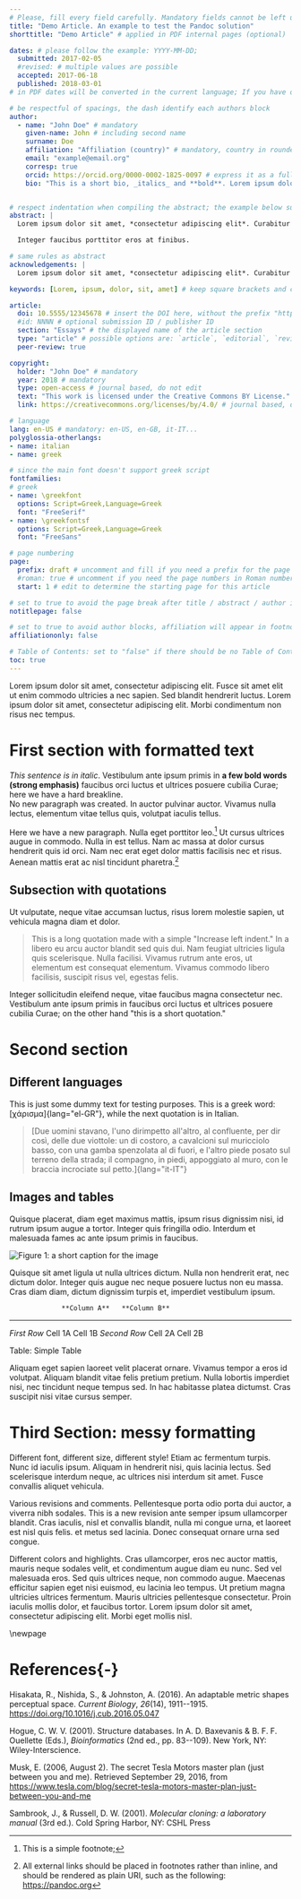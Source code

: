 ```yaml
---
# Please, fill every field carefully. Mandatory fields cannot be left unattended; unused fields must be excluded by removing the corresponding line or commenting it (adding # before the variable)
title: "Demo Article. An example to test the Pandoc solution"
shorttitle: "Demo Article" # applied in PDF internal pages (optional)

dates: # please follow the example: YYYY-MM-DD;
  submitted: 2017-02-05
  #revised: # multiple values are possible
  accepted: 2017-06-18
  published: 2018-03-01
# in PDF dates will be converted in the current language; If you have only a textual value you can use "date" instead

# be respectful of spacings, the dash identify each authors block
author:
  - name: "John Doe" # mandatory
    given-name: John # including second name
    surname: Doe
    affiliation: "Affiliation (country)" # mandatory, country in rounded brackets; multiple affiliations should be listed, see the example below; do not put text outside the upper brackets
    email: "example@email.org"
    corresp: true
    orcid: https://orcid.org/0000-0002-1825-0097 # express it as a full URI, starting with https://
    bio: "This is a short bio, _italics_ and **bold**. Lorem ipsum dolor sit amet, consectetur adipiscing elit. Etiam auctor blandit egestas. Maecenas faucibus eros velit, vitae posuere metus tincidunt et. In vel justo sed ante iaculis facilisis a quis sapien. Nulla lacinia eu massa pharetra sollicitudin. Pellentesque tempor elit sit amet libero fermentum commodo." # optional short bio, no more than 100 words; markdown ok, not paragraphs


# respect indentation when compiling the abstract; the example below supports italics and multiple paragraphs
abstract: |
  Lorem ipsum dolor sit amet, *consectetur adipiscing elit*. Curabitur in ante lobortis, euismod ligula varius, pellentesque ante. Curabitur suscipit lacus nibh, ut finibus purus -- scelerisque eget. Vestibulum nec enim odio. Sed feugiat metus iaculis, efficitur massa in, pulvinar neque. Donec tellus dui, luctus eu efficitur et, tristique a odio.

  Integer faucibus porttitor eros at finibus.

# same rules as abstract
acknowledgements: |
  Lorem ipsum dolor sit amet, *consectetur adipiscing elit*. Curabitur in ante lobortis, euismod ligula varius, pellentesque ante.

keywords: [Lorem, ipsum, dolor, sit, amet] # keep square brackets and comma separated values

article:
  doi: 10.5555/12345678 # insert the DOI here, without the prefix "https://doi.org/"
  #id: NNNN # optional submission ID / publisher ID
  section: "Essays" # the displayed name of the article section
  type: "article" # possible options are: `article`, `editorial`, `review`, `book-review`
  peer-review: true

copyright:
  holder: "John Doe" # mandatory
  year: 2018 # mandatory
  type: open-access # journal based, do not edit
  text: "This work is licensed under the Creative Commons BY License."
  link: https://creativecommons.org/licenses/by/4.0/ # journal based, do not edit

# language
lang: en-US # mandatory: en-US, en-GB, it-IT...
polyglossia-otherlangs:
- name: italian
- name: greek

# since the main font doesn't support greek script
fontfamilies:
# greek
- name: \greekfont
  options: Script=Greek,Language=Greek
  font: "FreeSerif"
- name: \greekfontsf
  options: Script=Greek,Language=Greek
  font: "FreeSans"

# page numbering
page:
  prefix: draft # uncomment and fill if you need a prefix for the page sequence (eg: reviews could use a "p. R 12")
  #roman: true # uncomment if you need the page numbers in Roman numbers, eg: for Editorial; change to "romanup" for UPPERCASE roman numbers
  start: 1 # edit to determine the starting page for this article

# set to true to avoid the page break after title / abstract / author info
notitlepage: false

# set to true to avoid author blocks, affiliation will appear in footnote
affiliationonly: false

# Table of Contents: set to "false" if there should be no Table of Contents in HTML (eg: few and short sections)
toc: true
---
```


Lorem ipsum dolor sit amet, consectetur adipiscing elit. Fusce sit amet elit ut enim commodo ultricies a nec sapien. Sed blandit hendrerit luctus. Lorem ipsum dolor sit amet, consectetur adipiscing elit. Morbi condimentum non risus nec tempus.

# First section with formatted text

*This sentence is in italic*. Vestibulum ante ipsum primis in **a few bold words (strong emphasis)** faucibus orci luctus et ultrices posuere cubilia Curae; here we have a hard breakline.\
No new paragraph was created. In auctor pulvinar auctor. Vivamus nulla lectus, elementum vitae tellus quis, volutpat iaculis tellus.

Here we have a new paragraph. Nulla eget porttitor leo.[^1] Ut cursus ultrices augue in commodo. Nulla in est tellus. Nam ac massa at dolor cursus hendrerit quis id orci. Nam nec erat eget dolor mattis facilisis nec et risus. Aenean mattis erat ac nisl tincidunt pharetra.[^2]

## Subsection with quotations

Ut vulputate, neque vitae accumsan luctus, risus lorem molestie sapien, ut vehicula magna diam et dolor.

> This is a long quotation made with a simple "Increase left indent." In a libero eu arcu auctor blandit sed quis dui. Nam feugiat ultricies ligula quis scelerisque. Nulla facilisi. Vivamus rutrum ante eros, ut elementum est consequat elementum. Vivamus commodo libero facilisis, suscipit risus vel, egestas felis.

Integer sollicitudin eleifend neque, vitae faucibus magna consectetur nec. Vestibulum ante ipsum primis in faucibus orci luctus et ultrices posuere cubilia Curae; on the other hand "this is a short quotation."

# Second section

## Different languages

This is just some dummy text for testing purposes. This is a greek word: [χάρισμα]{lang="el-GR"}, while the next quotation is in Italian.

> [Due uomini stavano, l'uno dirimpetto all'altro, al confluente, per dir così, delle due viottole: un di costoro, a cavalcioni sul muricciolo basso, con una gamba spenzolata al di fuori, e l'altro piede posato sul terreno della strada; il compagno, in piedi, appoggiato al muro, con le braccia incrociate sul petto.]{lang="it-IT"}

## Images and tables

Quisque placerat, diam eget maximus mattis, ipsum risus dignissim nisi, id rutrum ipsum augue a tortor. Integer quis fringilla odio. Interdum et malesuada fames ac ante ipsum primis in faucibus.

![Figure 1: a short caption for the image](demo_article-media/01)

Quisque sit amet ligula ut nulla ultrices dictum. Nulla non hendrerit erat, nec dictum dolor. Integer quis augue nec neque posuere luctus non eu massa. Cras diam diam, dictum dignissim turpis et, imperdiet vestibulum ipsum.

                 **Column A**   **Column B**
  -------------- -------------- --------------
  *First Row*    Cell 1A        Cell 1B
  *Second Row*   Cell 2A        Cell 2B

Table: Simple Table

Aliquam eget sapien laoreet velit placerat ornare. Vivamus tempor a eros id volutpat. Aliquam blandit vitae felis pretium pretium. Nulla lobortis imperdiet nisi, nec tincidunt neque tempus sed. In hac habitasse platea dictumst. Cras suscipit nisi vitae cursus semper.

# Third Section: messy formatting

Different font, different size, different style! Etiam ac fermentum turpis. Nunc id iaculis ipsum. Aliquam in hendrerit nisi, quis lacinia lectus. Sed scelerisque interdum neque, ac ultrices nisi interdum sit amet. Fusce convallis aliquet vehicula.

Various revisions and comments. Pellentesque porta odio porta dui auctor, a viverra nibh sodales. This is a new revision ante semper ipsum ullamcorper blandit. Cras iaculis, nisl et convallis blandit, nulla mi congue urna, et laoreet est nisl quis felis. et metus sed lacinia. Donec consequat ornare urna sed congue.

Different colors and highlights. Cras ullamcorper, eros nec auctor mattis, mauris neque sodales velit, et condimentum augue diam eu nunc. Sed vel malesuada eros. Sed quis ultrices neque, non commodo augue. Maecenas efficitur sapien eget nisi euismod, eu lacinia leo tempus. Ut pretium magna ultricies ultrices fermentum. Mauris ultricies pellentesque consectetur. Proin iaculis mollis dolor, et faucibus tortor. Lorem ipsum dolor sit amet, consectetur adipiscing elit. Morbi eget mollis nisl.

\newpage

# References{-}

Hisakata, R., Nishida, S., & Johnston, A. (2016). An adaptable metric shapes perceptual space. *Current Biology*, *26*(14), 1911--1915. <https://doi.org/10.1016/j.cub.2016.05.047>

Hogue, C. W. V. (2001). Structure databases. In A. D. Baxevanis & B. F. F. Ouellette (Eds.), *Bioinformatics* (2nd ed., pp. 83--109). New York, NY: Wiley-Interscience.

Musk, E. (2006, August 2). The secret Tesla Motors master plan (just between you and me). Retrieved September 29, 2016, from <https://www.tesla.com/blog/secret-tesla-motors-master-plan-just-between-you-and-me>

Sambrook, J., & Russell, D. W. (2001). *Molecular cloning: a laboratory manual* (3rd ed.). Cold Spring Harbor, NY: CSHL Press


[^1]: This is a simple footnote;

[^2]: All external links should be placed in footnotes rather than inline, and should be rendered as plain URI, such as the following: <https://pandoc.org>
